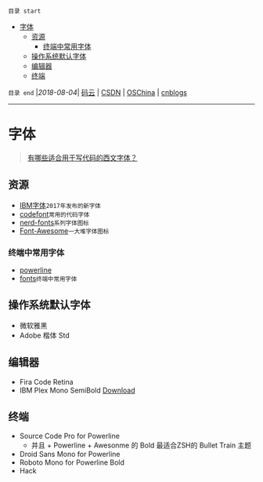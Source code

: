 `目录 start`
 
- [字体](#字体)
    - [资源](#资源)
        - [终端中常用字体](#终端中常用字体)
    - [操作系统默认字体](#操作系统默认字体)
    - [编辑器](#编辑器)
    - [终端](#终端)

`目录 end` |_2018-08-04_| [码云](https://gitee.com/gin9) | [CSDN](http://blog.csdn.net/kcp606) | [OSChina](https://my.oschina.net/kcp1104) | [cnblogs](http://www.cnblogs.com/kuangcp)
****************************************
# 字体

> [有哪些适合用于写代码的西文字体？](https://www.zhihu.com/question/20299865)

## 资源
- [IBM字体](https://github.com/IBM/type)`2017年发布的新字体`
- [codefont](https://github.com/zhenruyan/codefont)`常用的代码字体`
- [nerd-fonts](https://github.com/ryanoasis/nerd-fonts)`系列字体图标`
- [Font-Awesome](https://github.com/FortAwesome/Font-Awesome)`一大堆字体图标`

### 终端中常用字体
- [powerline](https://github.com/powerline/powerline)
- [fonts](https://github.com/powerline/fonts)`终端中常用字体`

## 操作系统默认字体
- 微软雅黑
- Adobe 楷体 Std


## 编辑器
- Fira Code Retina
- IBM Plex Mono SemiBold [Download](https://fontmeme.com/fonts/ibm-plex-mono-font/)

## 终端
- Source Code Pro for Powerline
    - 并且 + Powerline + Awesonme 的 Bold 最适合ZSH的 Bullet Train 主题
- Droid Sans Mono for Powerline
- Roboto Mono for Powerline Bold
- Hack
